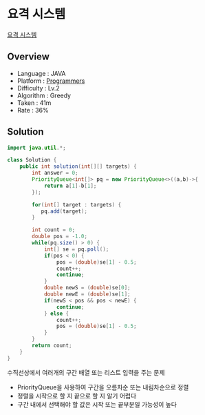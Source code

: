 # 요격 시스템

[요격 시스템](hhttps://school.programmers.co.kr/learn/courses/30/lessons/181188)

## Overview

- Language : JAVA
- Platform : [Programmers](https://school.programmers.co.kr/learn/challenges)
- Difficulty : Lv.2
- Algorithm : Greedy
- Taken : 41m
- Rate : 36%

## Solution

```JAVA
import java.util.*;

class Solution {
    public int solution(int[][] targets) {
        int answer = 0;
        PriorityQueue<int[]> pq = new PriorityQueue<>((a,b)->{
            return a[1]-b[1];
        });

        for(int[] target : targets) {
           pq.add(target);
        }

        int count = 0;
        double pos = -1.0;
        while(pq.size() > 0) {
            int[] se = pq.poll();
            if(pos < 0) {
                pos = (double)se[1] - 0.5;
                count++;
                continue;
            }
            double newS = (double)se[0];
            double newE = (double)se[1];
            if(newS < pos && pos < newE) {
                continue;
            } else {
                count++;
                pos = (double)se[1] - 0.5;
            }
        }
        return count;
    }
}
```

수직선상에서 여러개의 구간 배열 또는 리스트 입력을 주는 문제

- PriorityQueue을 사용하여 구간을 오름차순 또는 내림차순으로 정렬
- 정렬을 시작으로 할 지 끝으로 할 지 알기 어렵다
- 구간 내에서 선택해야 할 값은 시작 또는 끝부분일 가능성이 높다

